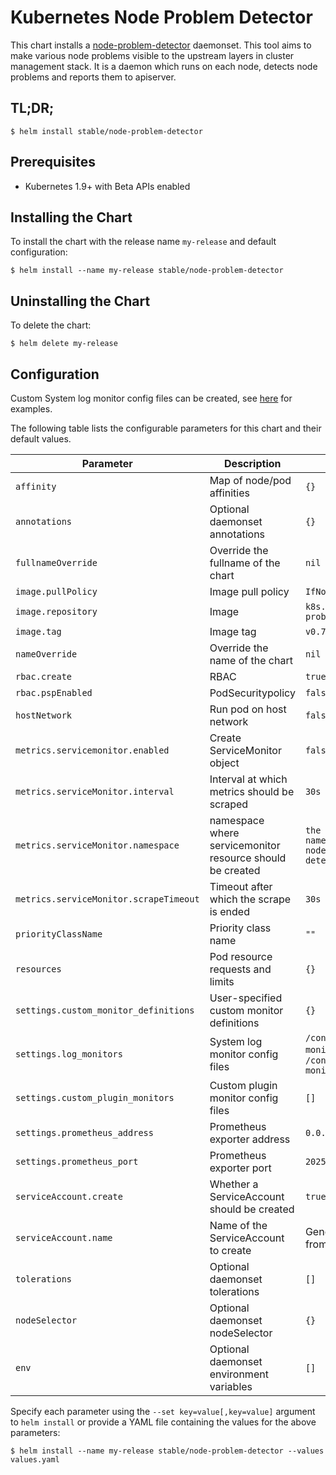 # Kubernetes Node Problem Detector

This chart installs a [node-problem-detector](https://github.com/kubernetes/node-problem-detector) daemonset. This tool aims to make various node problems visible to the upstream layers in cluster management stack. It is a daemon which runs on each node, detects node problems and reports them to apiserver.

## TL;DR;

```console
$ helm install stable/node-problem-detector
```

## Prerequisites

- Kubernetes 1.9+ with Beta APIs enabled

## Installing the Chart

To install the chart with the release name `my-release` and default configuration:

```console
$ helm install --name my-release stable/node-problem-detector
```

## Uninstalling the Chart

To delete the chart:

```console
$ helm delete my-release
```

## Configuration

Custom System log monitor config files can be created, see [here](https://github.com/kubernetes/node-problem-detector/tree/master/config) for examples.

The following table lists the configurable parameters for this chart and their default values.

| Parameter                             | Description                                               | Default                                                      |
|---------------------------------------|-----------------------------------------------------------|--------------------------------------------------------------|
| `affinity`                            | Map of node/pod affinities                                | `{}`                                                         |
| `annotations`                         | Optional daemonset annotations                            | `{}`                                                         |
| `fullnameOverride`                    | Override the fullname of the chart                        | `nil`                                                        |
| `image.pullPolicy`                    | Image pull policy                                         | `IfNotPresent`                                               |
| `image.repository`                    | Image                                                     | `k8s.gcr.io/node-problem-detector`                           |
| `image.tag`                           | Image tag                                                 | `v0.7.0`                                                     |
| `nameOverride`                        | Override the name of the chart                            | `nil`                                                        |
| `rbac.create`                         | RBAC                                                      | `true`                                                       |
| `rbac.pspEnabled`                     | PodSecuritypolicy                                         | `false`                                                      |
| `hostNetwork`                         | Run pod on host network                                   | `false`                                                      |
| `metrics.servicemonitor.enabled`      | Create ServiceMonitor object	                            | `false`                                                      |
| `metrics.serviceMonitor.interval`     | Interval at which metrics should be scraped               | `30s`                                                        |
| `metrics.serviceMonitor.namespace`    | namespace where servicemonitor resource should be created | `the same namespace as node problem detector`                |
| `metrics.serviceMonitor.scrapeTimeout`| Timeout after which the scrape is ended	                | `30s`                                                        |
| `priorityClassName`                   | Priority class name                                       | `""`                                                         |
| `resources`                           | Pod resource requests and limits                          | `{}`                                                         |
| `settings.custom_monitor_definitions` | User-specified custom monitor definitions                 | `{}`                                                         |
| `settings.log_monitors`               | System log monitor config files                           | `/config/kernel-monitor.json`, `/config/docker-monitor.json` |
| `settings.custom_plugin_monitors`     | Custom plugin monitor config files                        | `[]`                                                         |
| `settings.prometheus_address`         | Prometheus exporter address                               | `0.0.0.0`                                                    |
| `settings.prometheus_port`            | Prometheus exporter port                                  | `20257`                                                      |
| `serviceAccount.create`               | Whether a ServiceAccount should be created                | `true`                                                       |
| `serviceAccount.name`                 | Name of the ServiceAccount to create                      | Generated value from template                                |
| `tolerations`                         | Optional daemonset tolerations                            | `[]`                                                         |
| `nodeSelector`                        | Optional daemonset nodeSelector                           | `{}`                                                         |
| `env`                                 | Optional daemonset environment variables                  | `[]`                                                         |

Specify each parameter using the `--set key=value[,key=value]` argument to `helm install` or provide a YAML file containing the values for the above parameters:

```console
$ helm install --name my-release stable/node-problem-detector --values values.yaml
```
